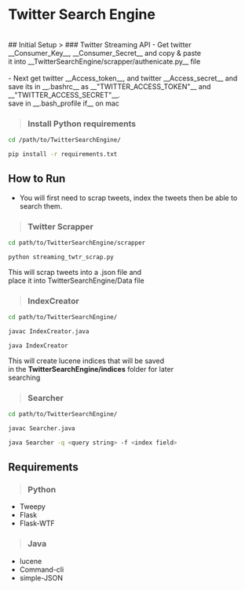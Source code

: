 # Twitter Search Engine
<br>
##  Initial Setup
>  ### Twitter Streaming API
-  Get twitter __Consumer_Key__, __Consumer_Secret__ and copy & paste
<br>
it into __TwitterSearchEngine/scrapper/authenicate.py__ file
<br><br>
-  Next get twitter __Access_token__, and twitter __Access_secret__ and
<br>
save its in __.bashrc__ as __"TWITTER_ACCESS_TOKEN"__ and __"TWITTER_ACCESS_SECRET"__.
<br>
save in __.bash_profile if__ on mac

> ### Install Python requirements
```bash
cd /path/to/TwitterSearchEngine/
```
```bash
pip install -r requirements.txt
```

## How to Run
- You will first need to scrap tweets, index the tweets then be able to search them.
> ### Twitter Scrapper
```bash
cd path/to/TwitterSearchEngine/scrapper
```
```bash
python streaming_twtr_scrap.py
```
This will scrap tweets into a .json file and 
<br>place it into TwitterSearchEngine/Data file

> ### IndexCreator
```bash
cd path/to/TwitterSearchEngine/
```
```bash
javac IndexCreator.java
```
```bash
java IndexCreator
```
This will create lucene indices that will be saved
<br>
in the __TwitterSearchEngine/indices__ folder for later
<br>
searching
> ### Searcher
```bash
cd path/to/TwitterSearchEngine/
```
```bash
javac Searcher.java
```
```bash
java Searcher -q <query string> -f <index field>
```

## Requirements
> ### Python
-  Tweepy
-  Flask
-  Flask-WTF

> ### Java
-  lucene
-  Command-cli
-  simple-JSON



